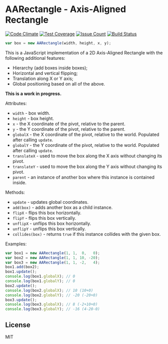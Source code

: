 # AARectangle - Axis-Aligned Rectangle

[![Code Climate](https://lima.codeclimate.com/github/pauloddr/aa-rectangle-javascript/badges/gpa.svg)](https://lima.codeclimate.com/github/pauloddr/aa-rectangle-javascript)
[![Test Coverage](https://lima.codeclimate.com/github/pauloddr/aa-rectangle-javascript/badges/coverage.svg)](https://lima.codeclimate.com/github/pauloddr/aa-rectangle-javascript/coverage)
[![Issue Count](https://lima.codeclimate.com/github/pauloddr/aa-rectangle-javascript/badges/issue_count.svg)](https://lima.codeclimate.com/github/pauloddr/aa-rectangle-javascript)
[![Build Status](https://semaphoreci.com/api/v1/pauloddr/aa-rectangle-javascript/branches/master/shields_badge.svg)](https://semaphoreci.com/pauloddr/aa-rectangle-javascript)

```javascript
var box = new AARectangle(width, height, x, y);
```

This is a JavaScript implementation of a 2D Axis-Aligned Rectangle with the following additional features:

* Hierarchy (add boxes inside boxes);
* Horizontal and vertical flipping;
* Translation along X or Y axis;
* Global positioning based on all of the above.

__This is a work in progress.__

Attributes:

* `width` - box width.
* `height` - box height.
* `x` - the X coordinate of the pivot, relative to the parent.
* `y` - the Y coordinate of the pivot, relative to the parent.
* `globalX` - the X coordinate of the pivot, relative to the world. Populated after calling `update`.
* `globalY` - the Y coordinate of the pivot, relative to the world. Populated after calling `update`.
* `translateX` - used to move the box along the X axis without changing its pivot.
* `translateY` - used to move the box along the Y axis without changing its pivot.
* `parent` - an instance of another box where this instance is contained inside.

Methods:

* `update` - updates global coordinates.
* `add(box)` - adds another box as a child instance.
* `flipX` - flips this box horizontally.
* `flipY` - flips this box vertically.
* `unflipX` - unflips this box horizontally.
* `unflipY` - unflips this box vertically.
* `collides(box)` - returns `true` if this instance collides with the given box.

Examples:

```javascript
var box1 = new AARectangle(1, 1,  0,   0);
var box2 = new AARectangle(1, 1, 10, -20);
var box3 = new AARectangle(1, 1, -2,   4);
box1.add(box2);
box1.update();
console.log(box1.globalX); // 0
console.log(box1.globalY); // 0
box2.update();
console.log(box2.globalX); // 10 (10+0)
console.log(box2.globalY); // -20 (-20+0)
box3.update();
console.log(box3.globalX); // 8 (-2+10+0)
console.log(box3.globalY); // -16 (4-20-0)
```

## License

MIT
